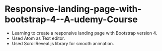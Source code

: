 # Responsive-landing-page-with-bootstrap-4--A-udemy-Course
* Learning to create a responsive landing page with Bootstrap version 4.
* Used Atom as Text editor.
* Used ScrollReveal.js library for smooth animation.
